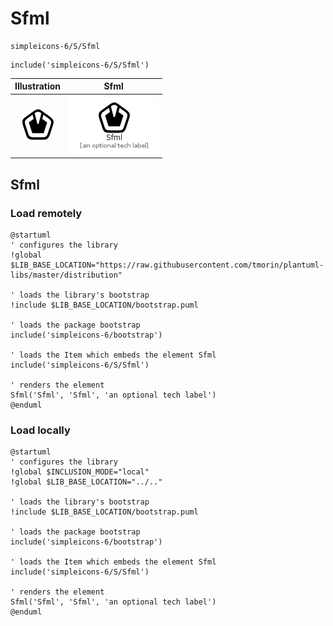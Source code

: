# Sfml


```text
simpleicons-6/S/Sfml
```

```text
include('simpleicons-6/S/Sfml')
```



| Illustration | Sfml |
| :---: | :---: |
| ![illustration for Illustration](../../simpleicons-6/S/Sfml.png) | ![illustration for Sfml](../../simpleicons-6/S/Sfml.Local.png) |




## Sfml

### Load remotely
```plantuml
@startuml
' configures the library
!global $LIB_BASE_LOCATION="https://raw.githubusercontent.com/tmorin/plantuml-libs/master/distribution"

' loads the library's bootstrap
!include $LIB_BASE_LOCATION/bootstrap.puml

' loads the package bootstrap
include('simpleicons-6/bootstrap')

' loads the Item which embeds the element Sfml
include('simpleicons-6/S/Sfml')

' renders the element
Sfml('Sfml', 'Sfml', 'an optional tech label')
@enduml
```

### Load locally
```plantuml
@startuml
' configures the library
!global $INCLUSION_MODE="local"
!global $LIB_BASE_LOCATION="../.."

' loads the library's bootstrap
!include $LIB_BASE_LOCATION/bootstrap.puml

' loads the package bootstrap
include('simpleicons-6/bootstrap')

' loads the Item which embeds the element Sfml
include('simpleicons-6/S/Sfml')

' renders the element
Sfml('Sfml', 'Sfml', 'an optional tech label')
@enduml
```

